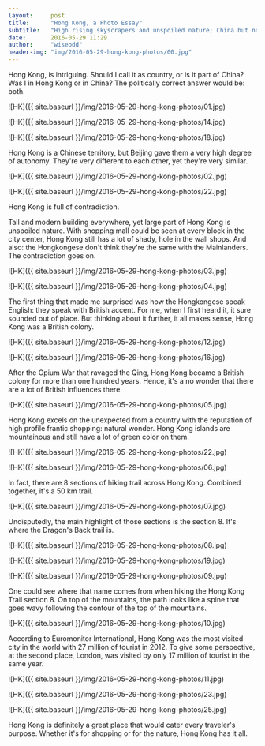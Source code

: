 ```yaml
---
layout:     post
title:      "Hong Kong, a Photo Essay"
subtitle:   "High rising skyscrapers and unspoiled nature; China but not China"
date:       2016-05-29 11:29
author:     "wiseodd"
header-img: "img/2016-05-29-hong-kong-photos/00.jpg"
---
```


Hong Kong, is intriguing. Should I call it as country, or is it part of China? Was I in Hong Kong or in China? The politically correct answer would be: both.

![HK]({{ site.baseurl }}/img/2016-05-29-hong-kong-photos/01.jpg)

![HK]({{ site.baseurl }}/img/2016-05-29-hong-kong-photos/14.jpg)

![HK]({{ site.baseurl }}/img/2016-05-29-hong-kong-photos/18.jpg)

Hong Kong is a Chinese territory, but Beijing gave them a very high degree of autonomy. They're very different to each other, yet they're very similar.

![HK]({{ site.baseurl }}/img/2016-05-29-hong-kong-photos/02.jpg)

![HK]({{ site.baseurl }}/img/2016-05-29-hong-kong-photos/22.jpg)

Hong Kong is full of contradiction.

Tall and modern building everywhere, yet large part of Hong Kong is unspoiled nature. With shopping mall could be seen at every block in the city center, Hong Kong still has a lot of shady, hole in the wall shops. And also: the Hongkongese don't think they're the same with the Mainlanders. The contradiction goes on.

![HK]({{ site.baseurl }}/img/2016-05-29-hong-kong-photos/03.jpg)

![HK]({{ site.baseurl }}/img/2016-05-29-hong-kong-photos/04.jpg)

The first thing that made me surprised was how the Hongkongese speak English: they speak with British accent. For me, when I first heard it, it sure sounded out of place. But thinking about it further, it all makes sense, Hong Kong was a British colony.

![HK]({{ site.baseurl }}/img/2016-05-29-hong-kong-photos/12.jpg)

![HK]({{ site.baseurl }}/img/2016-05-29-hong-kong-photos/16.jpg)

After the Opium War that ravaged the Qing, Hong Kong became a British colony for more than one hundred years. Hence, it's a no wonder that there are a lot of British influences there.

![HK]({{ site.baseurl }}/img/2016-05-29-hong-kong-photos/05.jpg)

Hong Kong excels on the unexpected from a country with the reputation of high profile frantic shopping: natural wonder. Hong Kong islands are mountainous and still have a lot of green color on them.

![HK]({{ site.baseurl }}/img/2016-05-29-hong-kong-photos/22.jpg)

![HK]({{ site.baseurl }}/img/2016-05-29-hong-kong-photos/06.jpg)

In fact, there are 8 sections of hiking trail across Hong Kong. Combined together, it's a 50 km trail.

![HK]({{ site.baseurl }}/img/2016-05-29-hong-kong-photos/07.jpg)

Undisputedly, the main highlight of those sections is the section 8. It's where the Dragon's Back trail is.

![HK]({{ site.baseurl }}/img/2016-05-29-hong-kong-photos/08.jpg)

![HK]({{ site.baseurl }}/img/2016-05-29-hong-kong-photos/19.jpg)

![HK]({{ site.baseurl }}/img/2016-05-29-hong-kong-photos/09.jpg)


One could see where that name comes from when hiking the Hong Kong Trail section 8. On top of the mountains, the path looks like a spine that goes wavy following the contour of the top of the mountains.

![HK]({{ site.baseurl }}/img/2016-05-29-hong-kong-photos/10.jpg)

According to Euromonitor International, Hong Kong was the most visited city in the world with 27 million of tourist in 2012. To give some perspective, at the second place, London, was visited by only 17 million of tourist in the same year.

![HK]({{ site.baseurl }}/img/2016-05-29-hong-kong-photos/11.jpg)

![HK]({{ site.baseurl }}/img/2016-05-29-hong-kong-photos/23.jpg)

![HK]({{ site.baseurl }}/img/2016-05-29-hong-kong-photos/25.jpg)

Hong Kong is definitely a great place that would cater every traveler's purpose. Whether it's for shopping or for the nature, Hong Kong has it all.
